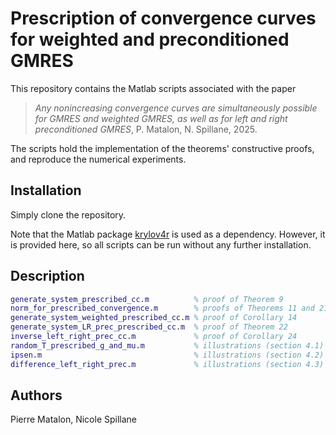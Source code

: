 # Prescription of convergence curves for weighted and preconditioned GMRES

This repository contains the Matlab scripts associated with the paper 

> *Any nonincreasing convergence curves are simultaneously possible for GMRES and weighted GMRES, as well as for left and right preconditioned GMRES*, P. Matalon, N. Spillane, 2025.

The scripts hold the implementation of the theorems' constructive proofs, and reproduce the numerical experiments. 

## Installation

Simply clone the repository.

Note that the Matlab package [krylov4r](https://github.com/hpc-maths/krylov4r) is used as a dependency. However, it is provided here, so all scripts can be run without any further installation.

## Description

```matlab
generate_system_prescribed_cc.m          % proof of Theorem 9
norm_for_prescribed_convergence.m        % proofs of Theorems 11 and 21
generate_system_weighted_prescribed_cc.m % proof of Corollary 14
generate_system_LR_prec_prescribed_cc.m  % proof of Theorem 22
inverse_left_right_prec_cc.m             % proof of Corollary 24
random_T_prescribed_g_and_mu.m           % illustrations (section 4.1)
ipsen.m                                  % illustrations (section 4.2)
difference_left_right_prec.m             % illustrations (section 4.3)
```

## Authors
Pierre Matalon, Nicole Spillane
